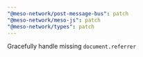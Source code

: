 ```yaml
---
"@meso-network/post-message-bus": patch
"@meso-network/meso-js": patch
"@meso-network/types": patch
---
```


Gracefully handle missing `document.referrer`
